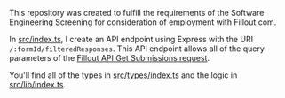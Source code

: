 This repository was created to fulfill the requirements of the Software Engineering Screening for consideration of employment with Fillout.com.

In [src/index.ts](https://github.com/tylercurtispohl/fillout-test-api/blob/5335b39fa6c733270b1163cf9ce98ab162449389/src/index.ts), I create an API endpoint using Express with the URI `/:formId/filteredResponses`. This API endpoint allows all of the query parameters of the [Fillout API Get Submissions request](https://github.com/tylercurtispohl/fillout-test-api/blob/5335b39fa6c733270b1163cf9ce98ab162449389/src/index.ts](https://www.fillout.com/help/fillout-rest-api#a981e824966448029aeb091e0706d070)https://www.fillout.com/help/fillout-rest-api#a981e824966448029aeb091e0706d070).

You'll find all of the types in [src/types/index.ts](https://github.com/tylercurtispohl/fillout-test-api/blob/7aec729ad2c02183813f69459450afa052f2b681/src/types/index.ts) and the logic in [src/lib/index.ts](https://github.com/tylercurtispohl/fillout-test-api/blob/7aec729ad2c02183813f69459450afa052f2b681/src/lib/index.ts).

